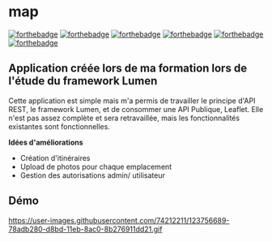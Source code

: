 # map
[![forthebadge](https://img.shields.io/badge/HTML5-E34F26?style=for-the-badge&logo=html5&logoColor=white)](http://forthebadge.com)
[![forthebadge](https://img.shields.io/badge/CSS3-1572B6?style=for-the-badge&logo=css3&logoColor=white)](http://forthebadge.com)
[![forthebadge](https://img.shields.io/badge/JavaScript-F7DF1E?style=for-the-badge&logo=javascript&logoColor=black)](http://forthebadge.com)
[![forthebadge](https://img.shields.io/badge/PHP-777BB4?style=for-the-badge&logo=php&logoColor=white)](http://forthebadge.com)
[![forthebadge](https://img.shields.io/badge/Leaflet-199900?style=for-the-badge&logo=Leaflet&logoColor=white)](http://forthebadge.com)
[![forthebadge](https://img.shields.io/badge/MySQL-00000F?style=for-the-badge&logo=mysql&logoColor=white)](http://forthebadge.com)


## **Application créée lors de ma formation lors de l'étude du framework Lumen**

Cette application est simple mais m'a permis de travailler le principe d'API REST, le framework Lumen, et de consommer une API Publique, Leaflet. Elle n'est pas assez complète et sera retravaillée, mais les fonctionnalités existantes sont fonctionnelles.

**Idées d'améliorations**
- Création d'itinéraires
- Upload de photos pour chaque emplacement
- Gestion des autorisations admin/ utilisateur


## Démo
https://user-images.githubusercontent.com/74212211/123756689-78adb280-d8bd-11eb-8ac0-8b276911dd21.gif
